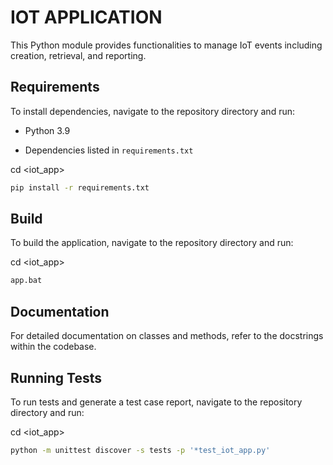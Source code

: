 # IOT APPLICATION

This Python module provides functionalities to manage IoT events including creation, retrieval, and reporting.

## Requirements

To install dependencies, navigate to the repository directory and run:

- Python 3.9

- Dependencies listed in `requirements.txt`

cd <iot-backend><iot_app>

```sh
pip install -r requirements.txt
```

## Build
    
To build the application, navigate to the repository directory and run:

cd <iot-backend><iot_app>

```sh
app.bat
```

## Documentation

For detailed documentation on classes and methods, refer to the docstrings within the codebase.

## Running Tests

To run tests and generate a test case report, navigate to the repository directory and run:

cd <iot-backend><iot_app>

```sh
python -m unittest discover -s tests -p '*test_iot_app.py'
```
